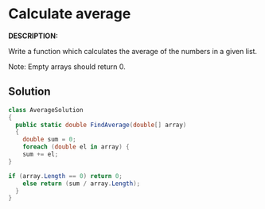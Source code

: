 # Calculate average
**DESCRIPTION:**

Write a function which calculates the average of the numbers in a given list.

Note: Empty arrays should return 0.


## Solution
```C#
class AverageSolution
{
  public static double FindAverage(double[] array)
  {
    double sum = 0;
    foreach (double el in array) {
    sum += el;
}

if (array.Length == 0) return 0;
    else return (sum / array.Length);
  }
} 
```